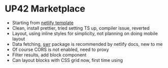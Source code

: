 # UP42 Marketplace

- Starting from [netlify template](https://github.com/netlify-templates/next-netlify-starter)
- Clean, install prettier, tried setting TS up, compiler issue, reverted
- Layout, using inline styles for simplicity, not planning on doing mobile layout
- Data fetching, [swr](https://swr.vercel.app/docs/getting-started) package is recommended by netlify docs, new to me
- Of course CORS is not enabled, need to proxy
- Filter results, add block component
- Can layout blocks with CSS grid now, first time using
